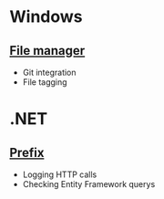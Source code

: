 # Windows
## [File manager](https://files.community/)
 - Git integration
 - File tagging

# .NET

## [Prefix](https://stackify.com/prefix/)
 - Logging HTTP calls
 - Checking Entity Framework querys
